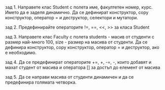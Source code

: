 зад 1. Направете клас Student с полета име, факултетен номер, курс.
Името да е заделя динамично. Да се дефинират конструктор, copy конструктор, оператор =
и деструктор, селектори и мутатори.

зад 2. Предефинирайте операторите !=, ==, <<, >> за класа Student

зад 3. Направете клас Faculty с полета students - масив от студенти с размер най-много 100,
size - размер на масива от студенти. Да се дефинира конструктор, copy конструктор, оператор =
и деструктор, ако е необходимо.

зад 4. Да се предефинират операторите +=, +, -=, -, които добавят и махат студент от масива и
оператора [] за достъп до елемент от масива

зад 5. Да се направи масива от студенти динамичен и да се предефинира голямата четворка.
